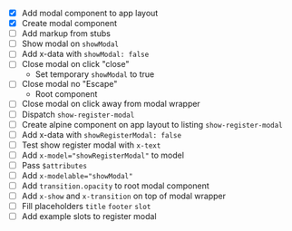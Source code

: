 - [x] Add modal component to app layout
- [x] Create modal component
- [ ] Add markup from stubs
- [ ] Show modal on `showModal`
- [ ] Add x-data with `showModal: false`
- [ ] Close modal on click "close"
  - Set temporary `showModal` to true
- [ ] Close modal no "Escape"
  - Root component
- [ ] Close modal on click away from modal wrapper
- [ ] Dispatch `show-register-modal`
- [ ] Create alpine component on app layout to listing `show-register-modal`
- [ ] Add x-data with `showRegisterModal: false`
- [ ] Test show register modal with `x-text`
- [ ] Add `x-model="showRegisterModal"` to model
- [ ] Pass `$attributes`
- [ ] Add `x-modelable="showModal"`
- [ ] Add `transition.opacity` to root modal component
- [ ] Add `x-show` and `x-transition` on top of modal wrapper
- [ ] Fill placeholders `title` `footer` `slot`
- [ ] Add example slots to register modal
